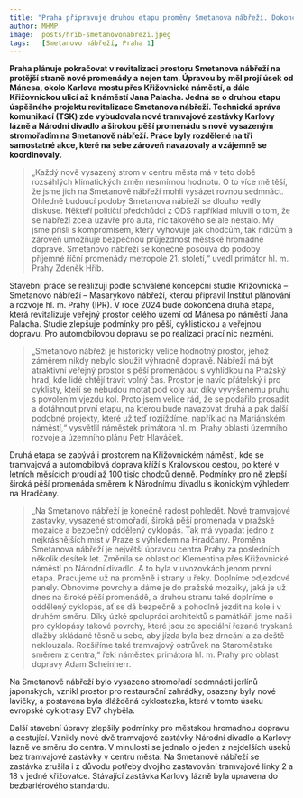 ```yaml
---
title: "Praha připravuje druhou etapu proměny Smetanova nábřeží. Dokončena bude v roce 2024"
author: MHMP
image: 	posts/hrib-smetanovonabrezi.jpeg
tags:   [Smetanovo nábřeží, Praha 1]
---
```


**Praha plánuje pokračovat v revitalizaci prostoru Smetanova nábřeží na protější straně nové promenády a nejen tam. Úpravou by měl projí úsek od Mánesa, okolo Karlova mostu přes Křižovnické náměstí, a dále Křižovnickou ulicí až k náměstí Jana Palacha. Jedná se o druhou etapu úspěšného projektu revitalizace Smetanova nábřeží. Technická správa komunikací (TSK) zde vybudovala nové tramvajové zastávky Karlovy lázně a Národní divadlo a širokou pěší promenádu s nově vysazeným stromořadím na Smetanově nábřeží. Práce byly rozdělené na tři samostatné akce, které na sebe zároveň navazovaly a vzájemně se koordinovaly.**

>„Každý nově vysazený strom v centru města má v této době rozsáhlých klimatických změn nesmírnou hodnotu. O to více mě těší, že jsme jich na Smetanově nábřeží mohli vysázet rovnou sedmnáct. Ohledně budoucí podoby Smetanova nábřeží se dlouho vedly diskuse. Někteří političtí předchůdci z ODS například mluvili o tom, že se nábřeží zcela uzavře pro auta, nic takového se ale nestalo. My jsme přišli s kompromisem, který vyhovuje jak chodcům, tak řidičům a zároveň umožňuje bezpečnou průjezdnost městské hromadné dopravě. Smetanovo nábřeží se konečně posouvá do podoby příjemné říční promenády metropole 21. století,“ uvedl primátor hl. m. Prahy Zdeněk Hřib.

Stavební práce se realizují podle schválené koncepční studie Křižovnická – Smetanovo nábřeží – Masarykovo nábřeží, kterou připravil Institut plánování a rozvoje hl. m. Prahy (IPR). V roce 2024 bude dokončená druhá etapa, která revitalizuje veřejný prostor celého území od Mánesa po náměstí Jana Palacha. Studie zlepšuje podmínky pro pěší, cyklistickou a veřejnou dopravu. Pro automobilovou dopravu se po realizaci prací nic nezmění.

>„Smetanovo nábřeží je historicky velice hodnotný prostor, jehož záměrem nikdy nebylo sloužit výhradně dopravě. Nábřeží má být atraktivní veřejný prostor s pěší promenádou s vyhlídkou na Pražský hrad, kde lidé chtějí trávit volný čas. Prostor je navíc přátelský i pro cyklisty, kteří se nebudou motat pod koly aut díky vyvýšenému pruhu s povolením vjezdu kol. Proto jsem velice rád, že se podařilo prosadit a dotáhnout první etapu, na kterou bude navazovat druhá a pak další podobné projekty, které už teď rozjíždíme, například na Mariánském náměstí,“ vysvětlil náměstek primátora hl. m. Prahy oblasti územního rozvoje a územního plánu Petr Hlaváček.

Druhá etapa se zabývá i prostorem na Křižovnickém náměstí, kde se tramvajová a automobilová doprava kříží s Královskou cestou, po které v letních měsících proudí až 100 tisíc chodců denně. Podmínky pro ně zlepší široká pěší promenáda směrem k Národnímu divadlu s ikonickým výhledem na Hradčany.

>„Na Smetanovo nábřeží je konečně radost pohledět. Nové tramvajové zastávky, vysazené stromořadí, široká pěší promenáda v pražské mozaice a bezpečný oddělený cyklopás. Tak má vypadat jedno z nejkrásnějších míst v Praze s výhledem na Hradčany. Proměna Smetanova nábřeží je největší úpravou centra Prahy za posledních několik desítek let. Změnila se oblast od Klementina přes Křižovnické náměstí po Národní divadlo. A to byla v uvozovkách jenom první etapa. Pracujeme už na proměně i strany u řeky. Doplníme odjezdové panely. Obnovíme povrchy a dáme je do pražské mozaiky, jaká je už dnes na široké pěší promenádě, a druhou stranu také doplníme o oddělený cyklopás, ať se dá bezpečně a pohodlně jezdit na kole i v druhém směru. Díky úzké spolupráci architektů s památkáři jsme našli pro cyklopásy takové povrchy, které jsou ze speciální řezané tryskané dlažby skládané těsně u sebe, aby jízda byla bez drncání a za deště neklouzala. Rozšíříme také tramvajový ostrůvek na Staroměstské směrem z centra,“ řekl náměstek primátora hl. m. Prahy pro oblast dopravy Adam Scheinherr.

Na Smetanově nábřeží bylo vysazeno stromořadí sedmnácti jerlínů japonských, vznikl prostor pro restaurační zahrádky, osazeny byly nové lavičky, a postavena byla dlážděná cyklostezka, která v tomto úseku evropské cyklotrasy EV7 chyběla.

Další stavební úpravy zlepšily podmínky pro městskou hromadnou dopravu a cestující. Vznikly nové dvě tramvajové zastávky Národní divadlo a Karlovy lázně ve směru do centra. V minulosti se jednalo o jeden z nejdelších úseků bez tramvajové zastávky v centru města. Na Smetanově nábřeží se zastávka zrušila i z důvodu potřeby dvojího zastavování tramvajové linky 2 a 18 v jedné křižovatce. Stávající zastávka Karlovy lázně byla upravena do bezbariérového standardu.
